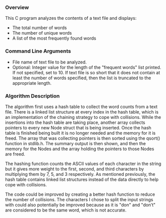### Overview
This C program analyzes the contents of a text file and displays:

* The total number of words 
* The number of unique words
* A list of the most frequently found words


### Command Line Arguments

* File name of text file to be analyzed.
* Optional: Integer value for the length of the "frequent words" list printed. If not specified, set to 10. If text file is so short that it does not contain at least the number of words specified, then the list is truncated to the appropriate length.

### Algorithm Description

The algorithm first uses a hash table to collect the word counts from a text file. There is a linked list structure at every index in the hash table, which is an implementation of the chaining strategy to cope with collisions. While the insertions into the hash table are taking place, another array collects pointers to every new Node struct that is being inserted. Once the hash table is finished being built it is no longer needed and the memory for it is freed. The array that was collecting pointers is then sorted using the qsort() function in stdlib.h. The summary output is then shown, and then the memory for the Nodes and the array holding the pointers to those Nodes are freed.

The hashing function counts the ASCII values of each character in the string but it gives more weight to the first, second, and third characters by multiplying them by 7, 5, and 3 respectively. As mentioned previously, the hash table contains linked list structures instead of the data directly to help cope with collisions.

The code could be improved by creating a better hash function to reduce the number of collisions. The characters I chose to split the input strings with could also potentially be improved because as it is "don" and "don’t" are considered to be the same word, which is not accurate.